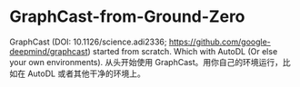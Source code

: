 # GraphCast-from-Ground-Zero
GraphCast (DOI: 10.1126/science.adi2336; https://github.com/google-deepmind/graphcast) started from scratch. Which with AutoDL (Or else your own environments). 从头开始使用 GraphCast。用你自己的环境运行，比如在 AutoDL 或者其他干净的环境上。
